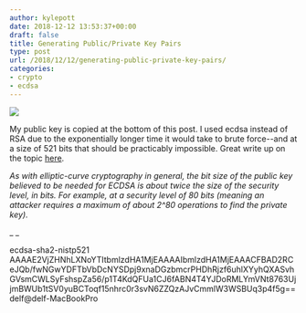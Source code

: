 ```yaml
---
author: kylepott
date: 2018-12-12 13:53:37+00:00
draft: false
title: Generating Public/Private Key Pairs
type: post
url: /2018/12/12/generating-public-private-key-pairs/
categories:
- crypto
- ecdsa
---
```



![](https://technicalagain.com/wp-content/uploads/2018/12/Screenshot-from-2018-12-12-07-45-27.png)






My public key is copied at the bottom of this post. I used ecdsa instead of RSA due to the exponentially longer time it would take to brute force--and at a size of 521 bits that should be practicably impossible. Great write up on the topic [here](https://www.ssh.com/ssh/keygen/).







_As with elliptic-curve cryptography in general, the bit size of the public key believed to be needed for ECDSA is about twice the size of the security level, in bits. For example, at a security level of 80 bits (meaning an attacker requires a maximum of about 2^80 operations to find the private key)._







_ _



















ecdsa-sha2-nistp521 AAAAE2VjZHNhLXNoYTItbmlzdHA1MjEAAAAIbmlzdHA1MjEAAACFBAD2RCeJQb/fwNGwYDFTbVbDcNYSDpj9xnaDGzbmcrPHDhRjzf6uhlXYyhQXASvhGVsmCWLSyFshspZa56/p1T4KdQFUa1CJ6fABN4T4YJDoRMLYmVNt8763UjjmBWUb1tSV0yuBCToqf15nhrc0r3svN6ZZQzAJvCmmlW3WSBUq3p4f5g== delf@delf-MacBookPro











  








  




